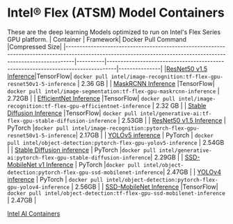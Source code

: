 # Intel® Flex (ATSM) Model Containers
These are the deep learning Models optimized to run on Intel's Flex Series GPU platform.
|                                                                           Container                                                                           | Framework|                               Docker Pull Command                               |Compressed Size|
|---------------------------------------------------------------------------------------------------------------------------------------------------------------|----------|---------------------------------------------------------------------------------|---------------|
|[ResNet50 v1.5 Inference](https://github.com/IntelAI/models/blob/v2.12.1/quickstart/image_recognition/tensorflow/resnet50v1_5/inference/gpu/DEVCATALOG_FLEX.md)|TensorFlow|   ```docker pull intel/image-recognition:tf-flex-gpu-resnet50v1-5-inference```  |    2.36 GB    |
|       [MaskRCNN Inference](https://github.com/IntelAI/models/blob/v2.12.1/quickstart/image_segmentation/tensorflow/maskrcnn/inference/gpu/DEVCATALOG.md)      |TensorFlow|    ```docker pull intel/image-segmentation:tf-flex-gpu-maskrcnn-inference```    |     2.72GB    |
|   [EfficientNet Inference](https://github.com/IntelAI/models/blob/v2.12.1/quickstart/image_recognition/tensorflow/efficientnet/inference/gpu/DEVCATALOG.md)   |TensorFlow|   ```docker pull intel/image-recognition:tf-flex-gpu-efficientnet-inference```  |    2.32 GB    |
| [Stable Diffusion Inference](https://github.com/IntelAI/models/blob/v2.12.1/quickstart/generative-ai/tensorflow/stable_diffusion/inference/gpu/DEVCATALOG.md) |TensorFlow|   ```docker pull intel/generative-ai:tf-flex-gpu-stable-diffusion-inference```  |     2.53GB    |
|  [ResNet50 v1.5 Inference](https://github.com/IntelAI/models/blob/v2.12.1/quickstart/image_recognition/pytorch/resnet50v1_5/inference/gpu/DEVCATALOG_FLEX.md) |  PyTorch |```docker pull intel/image-recognition:pytorch-flex-gpu-resnet50v1-5-inference```|     2.17GB    |
|           [YOLOv5 inference](https://github.com/IntelAI/models/blob/v2.12.1/quickstart/object_detection/pytorch/yolov5/inference/gpu/DEVCATALOG.md)           |  PyTorch |    ```docker pull intel/object-detection:pytorch-flex-gpu-yolov5-inference```   |     2.54GB    |
|   [Stable Diffusion inference](https://github.com/IntelAI/models/blob/v2.12.1/quickstart/generative-ai/pytorch/stable_diffusion/inference/gpu/DEVCATALOG.md)  |  PyTorch |```docker pull intel/generative-ai:pytorch-flex-gpu-stable-diffusion-inference```|     2.29GB    |
|   [SSD-MobileNet v1 Inference](https://github.com/IntelAI/models/blob/v2.11.1/quickstart/object_detection/pytorch/ssd-mobilenet/inference/gpu/DEVCATALOG.md)  |  PyTorch |```docker pull intel/object-detection:pytorch-flex-gpu-ssd-mobilenet-inference```|     2.47GB    |
|           [YOLOv4 inference](https://github.com/IntelAI/models/blob/v2.11.1/quickstart/object_detection/pytorch/yolov4/inference/gpu/DEVCATALOG.md)           |  PyTorch |    ```docker pull intel/object-detection:pytorch-flex-gpu-yolov4-inference```   |     2.56GB    |
|   [SSD-MobileNet Inference](https://github.com/IntelAI/models/blob/v2.11.1/quickstart/object_detection/tensorflow/ssd-mobilenet/inference/gpu/DEVCATALOG.md)  |TensorFlow|   ```docker pull intel/object-detection:tf-flex-gpu-ssd-mobilenet-inference```  |     2.47GB    |

[Intel AI Containers](README.md)
